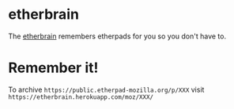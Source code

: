 # etherbrain
The [etherbrain](https://etherbrain.herokuapp.com/) remembers etherpads for you so you don't have to.

# Remember it!
To archive `https://public.etherpad-mozilla.org/p/XXX` visit `https://etherbrain.herokuapp.com/moz/XXX/`

